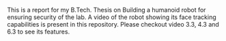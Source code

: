This is a report for my B.Tech. Thesis on Building a humanoid robot for ensuring security of the lab.
A video of the robot showing its face tracking capabilities is present in this repository. 
Please checkout video 3.3, 4.3 and 6.3 to see its features. 